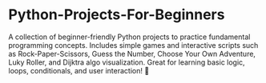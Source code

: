 # Python-Projects-For-Beginners
A collection of beginner-friendly Python projects to practice fundamental programming concepts. Includes simple games and interactive scripts such as Rock-Paper-Scissors, Guess the Number, Choose Your Own Adventure, Luky Roller, and Dijktra algo visualization. Great for learning basic logic, loops, conditionals, and user interaction! 🚀
